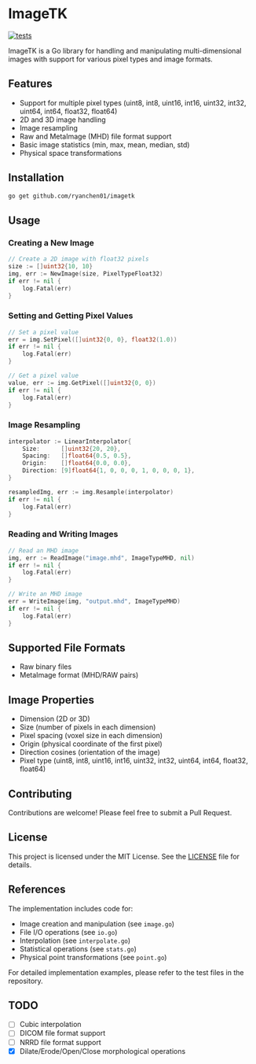 # ImageTK
[![tests](https://github.com/ryanchen01/imagetk/actions/workflows/tests.yml/badge.svg)](https://github.com/ryanchen01/imagetk/actions/workflows/tests.yml)

ImageTK is a Go library for handling and manipulating multi-dimensional images with support for various pixel types and image formats.

## Features

- Support for multiple pixel types (uint8, int8, uint16, int16, uint32, int32, uint64, int64, float32, float64)
- 2D and 3D image handling
- Image resampling
- Raw and MetaImage (MHD) file format support
- Basic image statistics (min, max, mean, median, std)
- Physical space transformations

## Installation

```bash
go get github.com/ryanchen01/imagetk
```

## Usage

### Creating a New Image

```go
// Create a 2D image with float32 pixels
size := []uint32{10, 10}
img, err := NewImage(size, PixelTypeFloat32)
if err != nil {
    log.Fatal(err)
}
```

### Setting and Getting Pixel Values

```go
// Set a pixel value
err = img.SetPixel([]uint32{0, 0}, float32(1.0))
if err != nil {
    log.Fatal(err)
}

// Get a pixel value
value, err := img.GetPixel([]uint32{0, 0})
if err != nil {
    log.Fatal(err)
}
```

### Image Resampling

```go
interpolator := LinearInterpolator{
    Size:      []uint32{20, 20},
    Spacing:   []float64{0.5, 0.5},
    Origin:    []float64{0.0, 0.0},
    Direction: [9]float64{1, 0, 0, 0, 1, 0, 0, 0, 1},
}

resampledImg, err := img.Resample(interpolator)
if err != nil {
    log.Fatal(err)
}
```

### Reading and Writing Images

```go
// Read an MHD image
img, err := ReadImage("image.mhd", ImageTypeMHD, nil)
if err != nil {
    log.Fatal(err)
}

// Write an MHD image
err = WriteImage(img, "output.mhd", ImageTypeMHD)
if err != nil {
    log.Fatal(err)
}
```

## Supported File Formats

- Raw binary files
- MetaImage format (MHD/RAW pairs)

## Image Properties

- Dimension (2D or 3D)
- Size (number of pixels in each dimension)
- Pixel spacing (voxel size in each dimension)
- Origin (physical coordinate of the first pixel)
- Direction cosines (orientation of the image)
- Pixel type (uint8, int8, uint16, int16, uint32, int32, uint64, int64, float32, float64)

## Contributing

Contributions are welcome! Please feel free to submit a Pull Request.

## License

This project is licensed under the MIT License. See the [LICENSE](LICENSE) file for details.

## References

The implementation includes code for:
- Image creation and manipulation (see `image.go`)
- File I/O operations (see `io.go`)
- Interpolation (see `interpolate.go`)
- Statistical operations (see `stats.go`)
- Physical point transformations (see `point.go`)

For detailed implementation examples, please refer to the test files in the repository.

## TODO
- [ ] Cubic interpolation
- [ ] DICOM file format support
- [ ] NRRD file format support
- [x] Dilate/Erode/Open/Close morphological operations

